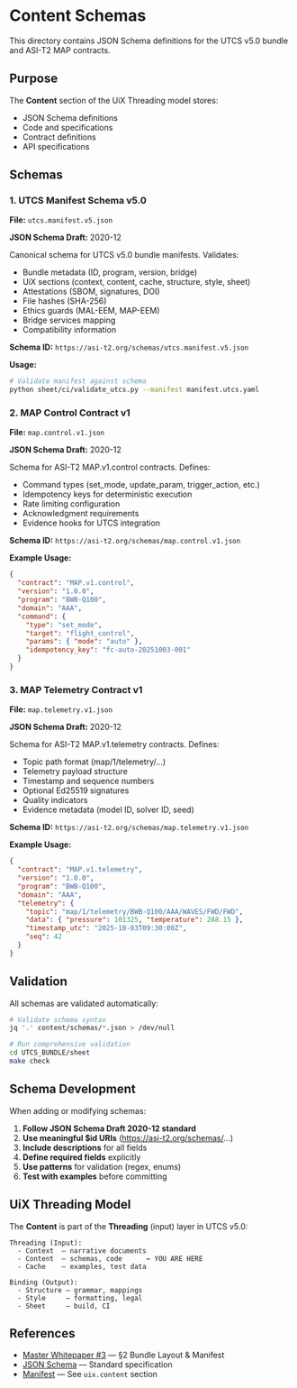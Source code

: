 # Content Schemas

This directory contains JSON Schema definitions for the UTCS v5.0 bundle and ASI-T2 MAP contracts.

## Purpose

The **Content** section of the UiX Threading model stores:
- JSON Schema definitions
- Code and specifications
- Contract definitions
- API specifications

## Schemas

### 1. UTCS Manifest Schema v5.0

**File:** `utcs.manifest.v5.json`

**JSON Schema Draft:** 2020-12

Canonical schema for UTCS v5.0 bundle manifests. Validates:

- Bundle metadata (ID, program, version, bridge)
- UiX sections (context, content, cache, structure, style, sheet)
- Attestations (SBOM, signatures, DOI)
- File hashes (SHA-256)
- Ethics guards (MAL-EEM, MAP-EEM)
- Bridge services mapping
- Compatibility information

**Schema ID:** `https://asi-t2.org/schemas/utcs.manifest.v5.json`

**Usage:**

```bash
# Validate manifest against schema
python sheet/ci/validate_utcs.py --manifest manifest.utcs.yaml
```

### 2. MAP Control Contract v1

**File:** `map.control.v1.json`

**JSON Schema Draft:** 2020-12

Schema for ASI-T2 MAP.v1.control contracts. Defines:

- Command types (set_mode, update_param, trigger_action, etc.)
- Idempotency keys for deterministic execution
- Rate limiting configuration
- Acknowledgment requirements
- Evidence hooks for UTCS integration

**Schema ID:** `https://asi-t2.org/schemas/map.control.v1.json`

**Example Usage:**

```json
{
  "contract": "MAP.v1.control",
  "version": "1.0.0",
  "program": "BWB-Q100",
  "domain": "AAA",
  "command": {
    "type": "set_mode",
    "target": "flight_control",
    "params": { "mode": "auto" },
    "idempotency_key": "fc-auto-20251003-001"
  }
}
```

### 3. MAP Telemetry Contract v1

**File:** `map.telemetry.v1.json`

**JSON Schema Draft:** 2020-12

Schema for ASI-T2 MAP.v1.telemetry contracts. Defines:

- Topic path format (map/1/telemetry/...)
- Telemetry payload structure
- Timestamp and sequence numbers
- Optional Ed25519 signatures
- Quality indicators
- Evidence metadata (model ID, solver ID, seed)

**Schema ID:** `https://asi-t2.org/schemas/map.telemetry.v1.json`

**Example Usage:**

```json
{
  "contract": "MAP.v1.telemetry",
  "version": "1.0.0",
  "program": "BWB-Q100",
  "domain": "AAA",
  "telemetry": {
    "topic": "map/1/telemetry/BWB-Q100/AAA/WAVES/FWD/FWD",
    "data": { "pressure": 101325, "temperature": 288.15 },
    "timestamp_utc": "2025-10-03T09:30:00Z",
    "seq": 42
  }
}
```

## Validation

All schemas are validated automatically:

```bash
# Validate schema syntax
jq '.' content/schemas/*.json > /dev/null

# Run comprehensive validation
cd UTCS_BUNDLE/sheet
make check
```

## Schema Development

When adding or modifying schemas:

1. **Follow JSON Schema Draft 2020-12 standard**
2. **Use meaningful $id URIs** (https://asi-t2.org/schemas/...)
3. **Include descriptions** for all fields
4. **Define required fields** explicitly
5. **Use patterns** for validation (regex, enums)
6. **Test with examples** before committing

## UiX Threading Model

The **Content** is part of the **Threading** (input) layer in UTCS v5.0:

```
Threading (Input):
  - Context  — narrative documents
  - Content  — schemas, code      ← YOU ARE HERE
  - Cache    — examples, test data

Binding (Output):
  - Structure — grammar, mappings
  - Style     — formatting, legal
  - Sheet     — build, CI
```

## References

- [Master Whitepaper #3](../context/MASTER_WHITEPAPER_3_UTCS.md) — §2 Bundle Layout & Manifest
- [JSON Schema](https://json-schema.org/draft/2020-12/json-schema-core.html) — Standard specification
- [Manifest](../manifest.utcs.yaml) — See `uix.content` section
